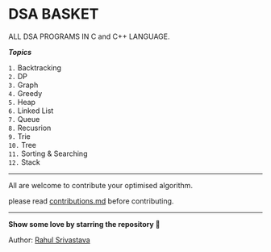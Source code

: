 # DSA BASKET
ALL DSA PROGRAMS IN C and C++ LANGUAGE.

***Topics***

`1.`  Backtracking <br/>
`2.`  DP <br/>
`3.`  Graph <br/>
`4.`  Greedy <br/>
`5.`  Heap <br/>
`6.`  Linked List <br/>
`7.`  Queue <br/>
`8.`  Recusrion <br/>
`9.`  Trie <br/>
`10.` Tree <br/>
`11.` Sorting & Searching <br/>
`12.` Stack <br/>

<hr/>
All are welcome to contribute your optimised algorithm.<br/>
<p> please read  <a href="https://github.com/rahulsrivastava1/DSA-BASKET/blob/main/contributions.md">contributions.md</a>  before contributing.</p>

<hr/>
<b> Show some love by starring the repository 🌟 </b>

Author:
<a href="https://linktr.ee/rahulsrivastav">Rahul Srivastava</a>
